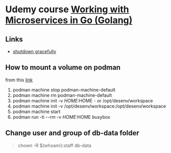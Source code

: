 # Udemy course [Working with Microservices in Go (Golang)](https://www.udemy.com/course/working-with-microservices-in-go)
## Links
- [shutdown gracefully](https://medium.com/@pinkudebnath/graceful-shutdown-of-golang-servers-using-context-and-os-signals-cc1fa2c55e97)

## How to mount a volume on podman
from this [link](https://stackoverflow.com/a/71542236)   
1. podman machine stop podman-machine-default
2. podman machine rm podman-machine-default
3. podman machine init -v $HOME:$HOME - or /opt/desenv/workspace
3. podman machine init -v /opt/desenv/workspace:/opt/desenv/workspace
4. podman machine start
5. podman run -ti --rm -v $HOME:$HOME busybox

## Change user and group of db-data folder
>  chown -R $(whoami):staff db-data